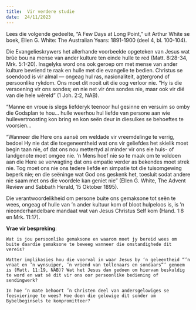 ```yaml
---
title:  Vir verdere studie
date:  24/11/2023
---
```


Lees die volgende gedeelte, “A Few Days at Long Point,” uit Arthur White se boek, Ellen G. White: The Australian Years: 1891-1900 (deel 4, bl. 100-104).

Die Evangelieskrywers het allerhande voorbeelde opgeteken van Jesus wat brûe bou na mense van ander kulture ten einde hulle te red (Matt. 8:28-34, Mrk. 5:1-20). Insgelyks word ons ook geroep om met mense van ander kulture bevriend te raak en hulle met die evangelie te bedien. Christus se soendood is vir almal — ongeag hul ras, nasionaliteit, agtergrond of persoonlike rykdom. Ons moet dit nooit uit die oog verloor nie. “Hy is die versoening vir ons sondes; en nie net vir óns sondes nie, maar ook vir dié van die hele wêreld” (1 Joh. 2:2, NAB).

“Manne en vroue is slegs liefderyk teenoor hul gesinne en versuim so omby die Godsplan te hou… hulle weerhou hul liefde van persone aan wie hullevertroosting kon bring en kon seën deur in diesulkes se behoeftes te voorsien…

“Wanneer die Here ons aansê om weldade vir vreemdelinge te verrig, bedoel Hy nie dat die toegeneentheid wat ons vir geliefdes het skielik moet begin taan nie, of dat ons nou mettertyd al minder vir ons eie huis- of landgenote moet omgee nie. ’n Mens hoef nie so te maak om te voldoen aan die Here se verwagting dat ons empatie verder as bekendes moet strek nie. Tog moet ons nie ons tedere liefde en simpatie tot die tuisomgewing beperk nie; en die seëninge wat God ons geskenk het, toesluit sodat andere nie saam met ons die voordele kan geniet nie” (Ellen G. White, The Advent Review and Sabbath Herald, 15 Oktober 1895).

Die verantwoordelikheid om persone buite ons gemaksone tot seën te wees, ongeag of hulle van ’n ander kultuur kom of bloot hulpeloos is, is ’n nieonderhandelbare mandaat wat van Jesus Christus Self kom (Hand. 1:8 en Mrk. 11:17).

**Vrae vir bespreking**:

`Wat is jou persoonlike gemaksone en waarom moet jy bereid wees om buite daardie gemaksone te beweeg wanneer die omstandighede dit vereis? `

`Watter implikasies hou die voorval in waar Jesus by ‘n geleentheid “’n vraat en ’n wynsuiper, ’n vriend van tollenaars en sondaars”’ genoem is (Matt. 11:19, NAB)? Wat het Jesus dan gedoen om hiervan beskuldig te word en wat sê dit vir ons oor persoonlike bediening of sendingwerk? `

`In hoe ’n mate behoort ’n Christen deel van andersgelowiges se feesvieringe te wees? Hoe doen die gelowige dit sonder om Bybelbeginsels te kompromitteer? `